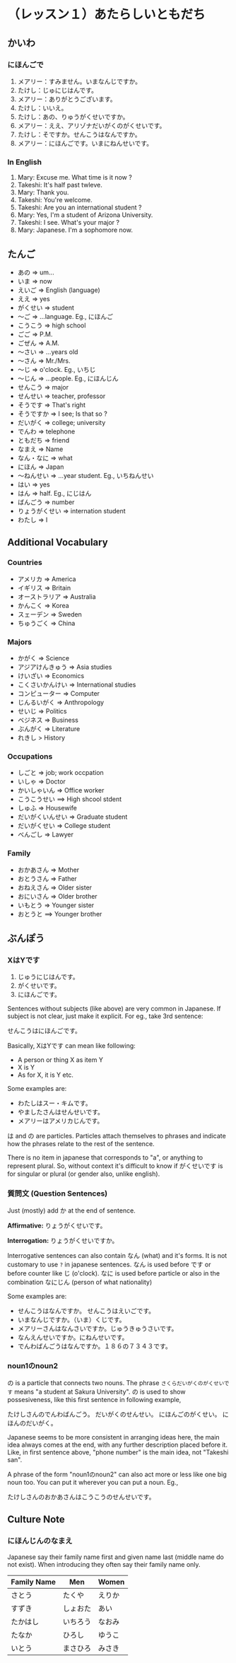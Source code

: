 # （レッスン１）あたらしいともだち

## かいわ

### にほんごで

1. メアリー：すみません。いまなんじですか。
2. たけし：じゅにじはんです。
3. メアリー：ありがとうございます。
4. たけし：いいえ。
5. たけし：あの、りゅうがくせいですか。
6. メアリー：ええ、アリゾナだいがくのがくせいです。
7. たけし：そですか。せんこうはなんですか。
8. メアリー：にほんごです。いまにねんせいです。

### In English

1. Mary: Excuse me. What time is it now ?
2. Takeshi: It's half past twleve.
3. Mary: Thank you.
4. Takeshi: You're welcome.
5. Takeshi: Are you an international student ?
6. Mary: Yes, I'm a student of Arizona University.
7. Takeshi: I see. What's your major ?
8. Mary: Japanese. I'm a sophomore now.

## たんご

* あの           =>     um...
* いま           =>     now
* えいご         =>     English (language)
* ええ           =>     yes
* がくせい       =>     student
* 〜ご           =>     ...language. Eg., にほんご
* こうこう       =>     high school
* ごご           =>     P.M.
* ごぜん         =>     A.M.
* 〜さい         =>     ...years old
* 〜さん         =>     Mr./Mrs.
* 〜じ           =>     o'clock. Eg., いちじ
* 〜じん         =>     ...people. Eg., にほんじん
* せんこう       =>     major
* せんせい       =>     teacher, professor
* そうです       =>     That's right
* そうですか     =>     I see; Is that so ?
* だいがく       =>     college; university
* でんわ         =>     telephone
* ともだち       =>     friend
* なまえ         =>     Name
* なん・なに     =>     what
* にほん         =>     Japan
* 〜ねんせい     =>     ...year student. Eg., いちねんせい
* はい           =>     yes
* はん           =>     half. Eg., にじはん
* ばんごう       =>     number
* りょうがくせい =>     internation student
* わたし         =>     I

## Additional Vocabulary

### Countries

* アメリカ       => America
* イギリス       => Britain
* オーストラリア => Australia
* かんこく       => Korea
* スェーデン     => Sweden
* ちゅうごく     => China

### Majors

* かがく => Science
* アジアけんきゅう => Asia studies
* けいざい => Economics
* こくさいかんけい => International studies
* コンピューター => Computer
* じんるいがく => Anthropology
* せいじ => Politics
* ベジネス => Business
* ぶんがく => Literature
* れきし > History

### Occupations

* しごと => job; work occpation
* いしゃ => Doctor
* かいしゃいん => Office worker
* こうこうせい ==> High shcool stdent
* しゅふ => Housewife
* だいがくいんせい => Graduate student
* だいがくせい => College student
* べんごし => Lawyer

### Family

* おかあさん => Mother
* おとうさん => Father
* おねえさん => Older sister
* おにいさん => Older brother
* いもとう => Younger sister
* おとうと ==> Younger brother

## ぶんぽう

### XはYです

1. じゅうにじはんです。
2. がくせいです。
3. にほんごです。

Sentences without subjects (like above) are very common in Japanese. If subject is not clear, just make it explicit. For eg., take 3rd sentence:

せんこうはにほんごです。

Basically, XはYです can mean like following:
* A person or thing X as item Y
* X is Y
* As for X, it is Y etc.

Some examples are:

* わたしはスー・キムです。
* やましたさんはせんせいです。
* メアリーはアメリカじんです。

は and の are particles. Particles attach themselves to phrases and indicate how the phrases relate to the rest of the sentence.

There is no item in japanese that corresponds to "a", or anything to represent plural. So, without context it's difficult to know if がくせいです is for singular or plural (or gender also, unlike english).

### 質問文 (Question Sentences)

Just (mostly) add か at the end of sentence.

**Affirmative:** りょうがくせいです。

**Interrogation:** りょうがくせいですか。

Interrogative sentences can also contain なん (what) and it's forms. It is not customary to use `?` in japanese sentences. なん is used before です or before counter like じ (o'clock). なに is used before particle or also in the combination なにじん (person of what nationality)

Some examples are:

* せんこうはなんですか。 せんこうはえいごです。
* いまなんじですか。（いま）くじです。
* メアリーさんはなんさいですか。じゅうきゅうさいです。
* なんえんせいですか。にねんせいです。
* でんわばんごうはなんですか。１８６の７３４３です。

### noun1のnoun2

の is a particle that connects two nouns. The phrase `さくらだいがくのがくせいです` means "a student at Sakura University". の is used to show possesiveness, like this first sentence in following example,

たけしさんのでんわばんごう。
だいがくのせんせい。
にほんごのがくせい。
にほんのだいがく。

Japanese seems to be more consistent in arranging ideas here, the main idea always comes at the end, with any further description placed before it. Like, in first sentence above, "phone number" is the main idea, not "Takeshi san".

A phrase of the form "noun1のnoun2" can also act more or less like one big noun too. You can put it wherever you can put a noun. Eg.,

たけしさんのおかあさんはこうこうのせんせいです。

## Culture Note

### にほんじんのなまえ

Japanese say their family name first and given name last (middle name do not exist). When introducing they often say their family name only.


| Family Name | Men | Women |
| --- | --- | --- |
| さとう | たくや | えりか |
| すずき | しょおた | あい |
| たかはし | いちろう | なおみ |
| たなか | ひろし | ゆうこ |
| いとう | まさひろ | みさき |
